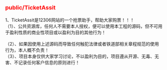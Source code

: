 <span style="color:red;font-size:18px;">public/TicketAssit</span>
======
1、TicketAssit是12306网站的一个抢票助手，帮助大家购票！！！<br/>
（1）、公共资源库，任何人不需要本人授权，便可以使用本工程的源码，但不可用于盈利性质的商业性项目或以盈利为目的其他行为！<br/>
<br/>
（2）、如果因使用上述源码而导致任何触犯法律或者铁道部相关章程规范的使用行为，本人概不负责！
<br/>
（3）、项目本身仅供大家学习讨论，不以盈利为目的，项目遵从开源、无毒、无害、不记录任何客户信息的原则进行！
